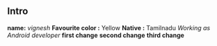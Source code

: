 ## Intro
 **name:**  *vignesh*
**Favourite color :** Yellow
**Native :** Tamilnadu
*Working as Android developer*
**first change**
**second change**
**third change**